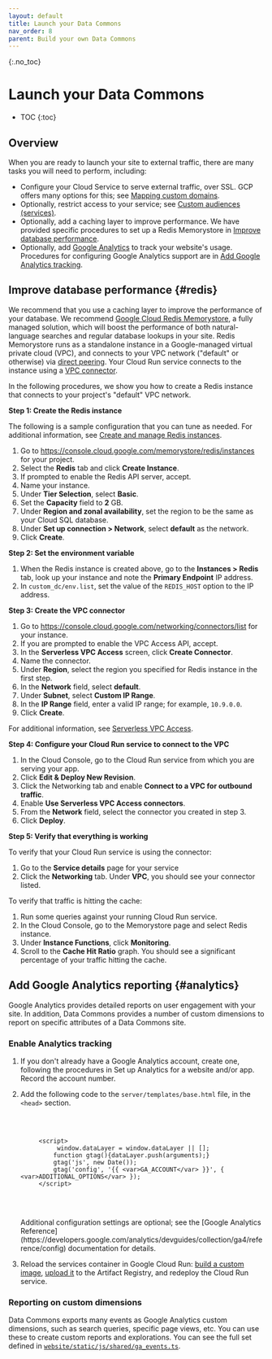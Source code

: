 ```yaml
---
layout: default
title: Launch your Data Commons
nav_order: 8
parent: Build your own Data Commons
---
```


{:.no_toc}
# Launch your Data Commons

* TOC
{:toc}

## Overview

When you are ready to launch your site to external traffic, there are many tasks you will need to perform, including:

-  Configure your Cloud Service to serve external traffic, over SSL. GCP offers many options for this; see [Mapping custom domains](https://cloud.google.com/run/docs/mapping-custom-domains).
-  Optionally, restrict access to your service; see [Custom audiences (services)](https://cloud.google.com/run/docs/configuring/custom-audiences).
-  Optionally, add a caching layer to improve performance. We have provided specific procedures to set up a Redis Memorystore in [Improve database performance](#redis).
-  Optionally, add [Google Analytics](https://marketingplatform.google.com/about/analytics/) to track your website's usage. Procedures for configuring Google Analytics support are in [Add Google Analytics tracking](#analytics).

## Improve database performance {#redis}

We recommend that you use a caching layer to improve the performance of your database. We recommend [Google Cloud Redis Memorystore](https://cloud.google.com/memorystore), a fully managed solution, which will boost the performance of both natural-language searches and regular database lookups in your site. Redis Memorystore runs as a standalone instance in a Google-managed virtual private cloud (VPC), and connects to your VPC network ("default" or otherwise) via [direct peering](https://cloud.google.com/vpc/docs/vpc-peering). Your Cloud Run service connects to the instance using a [VPC connector](https://cloud.google.com/vpc/docs/serverless-vpc-access).

In the following procedures, we show you how to create a Redis instance that connects to your project's "default" VPC network.

**Step 1: Create the Redis instance**

The following is a sample configuration that you can tune as needed. For additional information, see [Create and manage Redis instances](https://cloud.google.com/memorystore/docs/redis/create-manage-instances).

1. Go to https://console.cloud.google.com/memorystore/redis/instances for your project.
1. Select the **Redis** tab and click **Create Instance**.
1. If prompted to enable the Redis API server, accept.
1. Name your instance.
1. Under **Tier Selection**, select **Basic**.
1. Set the **Capacity** field to **2** GB.
1. Under **Region and zonal availability**, set the region to be the same as your Cloud SQL database.
1. Under **Set up connection > Network**, select **default** as the network. 
1. Click **Create**.

**Step 2: Set the environment variable**

1. When the Redis instance is created above, go to the **Instances > Redis** tab, look up your instance and note the **Primary Endpoint** IP address.
1. In `custom_dc/env.list`, set the value of the `REDIS_HOST` option to the IP address. 

**Step 3: Create the VPC connector**

1. Go to https://console.cloud.google.com/networking/connectors/list for your instance.
1. If you are prompted to enable the VPC Access API, accept.
1. In the **Serverless VPC Access** screen, click **Create Connector**.
1. Name the connector.
1. Under **Region**, select the region you specified for Redis instance in the first step.
1. In the **Network** field, select **default**.
1. Under **Subnet**, select **Custom IP Range**.
1. In the **IP Range** field, enter a valid IP range; for example, `10.9.0.0`.
1. Click **Create**.

For additional information, see [Serverless VPC Access](https://cloud.google.com/vpc/docs/serverless-vpc-access).

**Step 4: Configure your Cloud Run service to connect to the VPC**

1. In the Cloud Console, go to the Cloud Run service from which you are serving your app.
1. Click **Edit & Deploy New Revision**.
1. Click the Networking tab and enable **Connect to a VPC for outbound traffic**.
1. Enable **Use Serverless VPC Access connectors**.
1. From the **Network** field, select the connector you created in step 3.
1. Click **Deploy**.

**Step 5: Verify that everything is working**

To verify that your Cloud Run service is using the connector:

1. Go to the **Service details** page for your service
1. Click the **Networking** tab. Under **VPC**, you should see your connector listed.

To verify that traffic is hitting the cache:

1. Run some queries against your running Cloud Run service. 
1. In the Cloud Console, go to the Memorystore page and select Redis instance.
1. Under **Instance Functions**, click **Monitoring**.
1. Scroll to the **Cache Hit Ratio** graph. You should see a significant percentage of your traffic hitting the cache.

## Add Google Analytics reporting {#analytics}

Google Analytics provides detailed reports on user engagement with your site. In addition, Data Commons provides a number of custom dimensions to report on specific attributes of a Data Commons site.

### Enable Analytics tracking

1. If you don't already have a Google Analytics account, create one, following the procedures in Set up Analytics for a website and/or app. Record the account number.
1. Add the following code to the `server/templates/base.html` file, in the `<head>` section.

    <pre>
        <script async src="https://www.googletagmanager.com/gtag/js?id={{ <var>GA_ACCOUNT</var}}"></script>
            <script>
                 window.dataLayer = window.dataLayer || [];
                function gtag(){dataLayer.push(arguments);}
                gtag('js', new Date());
                gtag('config', '{{ <var>GA_ACCOUNT</var> }}', { <var>ADDITIONAL_OPTIONS</var> });
            </script>
    </pre>
    Additional configuration settings are optional; see the [Google Analytics Reference](https://developers.google.com/analytics/devguides/collection/ga4/reference/config) documentation for details.
1. Reload the services container in Google Cloud Run: [build a custom image](/custom_dc/build_image.html#build-repo), [upload it](/custom_dc/cloud_run.html#upload-registry) to the Artifact Registry, and redeploy the Cloud Run service.


### Reporting on custom dimensions

Data Commons exports many events as Google Analytics custom dimensions, such as search queries, specific page views, etc. You can use these to create custom reports and explorations. You can see the full set defined in [`website/static/js/shared/ga_events.ts`](https://github.com/datacommonsorg/website/blob/7f896a982e8567cd96a0d8b01d1cd5eaaf285974/static/js/shared/ga_events.ts).
